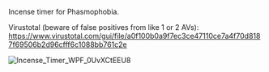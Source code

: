 Incense timer for Phasmophobia.

Virustotal (beware of false positives from like 1 or 2 AVs):
https://www.virustotal.com/gui/file/a0f100b0a9f7ec3ce47110ce7a4f70d8187f69506b2d96cfff6c1088bb761c2e

![Incense_Timer_WPF_0UvXCtEEU8](https://github.com/user-attachments/assets/03174145-ba78-4029-b779-5100b9872b9c)

